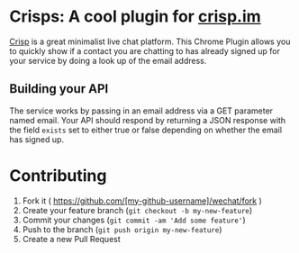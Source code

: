 # Crisps: A cool plugin for [crisp.im](https://crisp.im)
[Crisp](https://crisp.im) is a great minimalist live chat platform. This Chrome Plugin allows you to quickly show if a contact you are chatting to has already signed up for your service by doing a look up of the email address.

## Building your API

The service works by passing in an email address via a GET parameter named email. Your API should respond by returning a JSON response with the field `exists` set to either true or false depending on whether the email has signed up.

# Contributing

1. Fork it ( https://github.com/[my-github-username]/wechat/fork )
2. Create your feature branch (`git checkout -b my-new-feature`)
3. Commit your changes (`git commit -am 'Add some feature'`)
4. Push to the branch (`git push origin my-new-feature`)
5. Create a new Pull Request